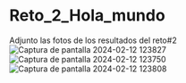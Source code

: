 # Reto_2_Hola_mundo

Adjunto las fotos de los resultados del reto#2
![Captura de pantalla 2024-02-12 123827](https://github.com/Urrego1/Reto_2_Hola_mundo/assets/159048641/0336a16b-98b6-43d5-a4cf-29fc3a033f53)
![Captura de pantalla 2024-02-12 123750](https://github.com/Urrego1/Reto_2_Hola_mundo/assets/159048641/a3b6dd52-4970-41af-9c17-0dc47460dffc)
![Captura de pantalla 2024-02-12 123808](https://github.com/Urrego1/Reto_2_Hola_mundo/assets/159048641/06d2763b-95a9-4faa-96fb-3003eaa6726b)
